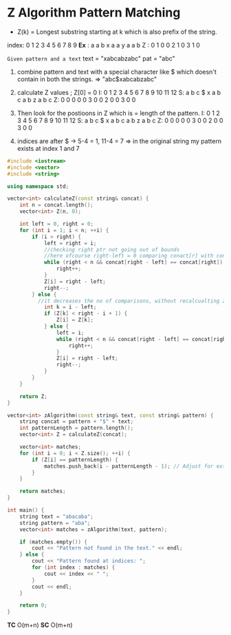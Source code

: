 # Z Algorithm Pattern Matching

-   Z(k) = Longest substring starting at k which is also prefix of the string.

index: 0 1 2 3 4 5 6 7 8 9
**Ex** : a a b x a a y a a b
Z : 0 1 0 0 2 1 0 3 1 0

`Given pattern and a text`
text = "xabcabzabc" pat = "abc"

1. combine pattern and text with a special character like $ which doesn't contain in both the strings.
   => "abc$xabcabzabc"

2. calculate Z values ; Z[0] = 0
   I: 0 1 2 3 4 5 6 7 8 9 10 11 12
   S: a b c $ x a b c a b z a b c
   Z: 0 0 0 0 0 3 0 0 2 0 0 3 0 0

3. Then look for the postioons in Z which is = length of the pattern.
   I: 0 1 2 3 4 5 6 7 8 9 10 11 12
   S: a b c $ x a b c a b z a b c
   Z: 0 0 0 0 0 3 0 0 2 0 0 3 0 0

4. indices are after $ -> 5-4 = 1, 11-4 = 7
   => in the original string my pattern exists at index 1 and 7

```cpp
#include <iostream>
#include <vector>
#include <string>

using namespace std;

vector<int> calculateZ(const string& concat) {
    int n = concat.length();
    vector<int> Z(n, 0);

    int left = 0, right = 0;
    for (int i = 1; i < n; ++i) {
        if (i > right) {
            left = right = i;
            //checking right ptr not going out of bounds
            //here ofcourse right-left = 0 comparing conact[r] with concat[0] at first loop
            while (right < n && concat[right - left] == concat[right]) {
                right++;
            }
            Z[i] = right - left;
            right--;
        } else {
          //it decreases the no of comparisons, without recalcualting z values we are copying the alredy computed z values.
            int k = i - left;
            if (Z[k] < right - i + 1) {
                Z[i] = Z[k];
            } else {
                left = i;
                while (right < n && concat[right - left] == concat[right]) {
                    right++;
                }
                Z[i] = right - left;
                right--;
            }
        }
    }

    return Z;
}

vector<int> zAlgorithm(const string& text, const string& pattern) {
    string concat = pattern + "$" + text;
    int patternLength = pattern.length();
    vector<int> Z = calculateZ(concat);

    vector<int> matches;
    for (int i = 0; i < Z.size(); ++i) {
        if (Z[i] == patternLength) {
            matches.push_back(i - patternLength - 1); // Adjust for extra character '$'
        }
    }

    return matches;
}

int main() {
    string text = "abacaba";
    string pattern = "aba";
    vector<int> matches = zAlgorithm(text, pattern);

    if (matches.empty()) {
        cout << "Pattern not found in the text." << endl;
    } else {
        cout << "Pattern found at indices: ";
        for (int index : matches) {
            cout << index << " ";
        }
        cout << endl;
    }

    return 0;
}
```

**TC** O(m+n)
**SC** O(m+n)
